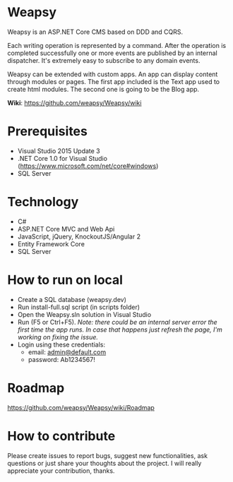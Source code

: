 # Weapsy
Weapsy is an ASP.NET Core CMS based on DDD and CQRS.

Each writing operation is represented by a command. After the operation is completed successfully one or more events are published by an internal dispatcher.
It's extremely easy to subscribe to any domain events.

Weapsy can be extended with custom apps.
An app can display content through modules or pages.
The first app included is the Text app used to create html modules.
The second one is going to be the Blog app.

**Wiki**: https://github.com/weapsy/Weapsy/wiki

# Prerequisites

- Visual Studio 2015 Update 3
- .NET Core 1.0 for Visual Studio (https://www.microsoft.com/net/core#windows)
- SQL Server

# Technology

- C#
- ASP.NET Core MVC and Web Api
- JavaScript, jQuery, KnockoutJS/Angular 2
- Entity Framework Core
- SQL Server

# How to run on local

- Create a SQL database (weapsy.dev)
- Run install-full.sql script (in scripts folder)
- Open the Weapsy.sln solution in Visual Studio
- Run (F5 or Ctrl+F5). _Note: there could be an internal server error the first time the app runs. In case that happens just refresh the page, I'm working on fixing the issue._
- Login using these credentials:
  - email: admin@default.com
  - password: Ab1234567!

# Roadmap

https://github.com/weapsy/Weapsy/wiki/Roadmap

# How to contribute

Please create issues to report bugs, suggest new functionalities, ask questions or just share your thoughts about the project. I will really appreciate your contribution, thanks.
